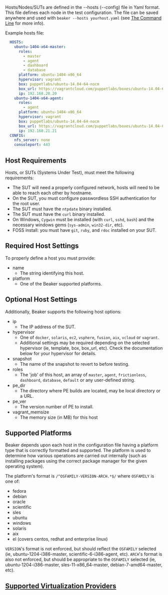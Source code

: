 Hosts/Nodes/SUTs are defined in the --hosts (--config) file in Yaml format. This file defines each node in the test configuration. The file can be saved anywhere and used with `beaker --hosts yourhost.yaml` (see [The Command Line](the_command_line.md) for more info).

Example hosts file:

```yaml
  HOSTS:
    ubuntu-1404-x64-master:
      roles:
        - master
        - agent
        - dashboard
        - database
      platform: ubuntu-1404-x86_64
      hypervisor: vagrant
      box: puppetlabs/ubuntu-14.04-64-nocm
      box_url: https://vagrantcloud.com/puppetlabs/boxes/ubuntu-14.04-64-nocm
      ip: 192.168.20.20
    ubuntu-1404-x64-agent:
      roles:
        - agent
      platform: ubuntu-1404-x86_64
      hypervisor: vagrant
      box: puppetlabs/ubuntu-14.04-64-nocm
      box_url: https://vagrantcloud.com/puppetlabs/boxes/ubuntu-14.04-64-nocm
      ip: 192.168.21.21
  CONFIG:
    nfs_server: none
    consoleport: 443
```

## Host Requirements

Hosts, or SUTs (Systems Under Test), must meet the following requirements:

* The SUT will need a properly configured network, hosts will need to be able to reach each other by hostname.
* On the SUT, you must configure passwordless SSH authentication for the root user.
* The SUT must have the `ntpdate` binary installed.
* The SUT must have the `curl` binary installed.
* On Windows, `Cygwin` must be installed (with `curl`, `sshd`, `bash`) and the necessary windows gems (`sys-admin`, `win32-dir`, etc).
* FOSS install: you must have `git`, `ruby`, and `rdoc` installed on your SUT.

## Required Host Settings

To properly define a host you must provide:

* name
  * The string identifying this host.
* platform
  * One of the Beaker supported platforms.
## Optional Host Settings

Additionally, Beaker supports the following host options:

* ip
  * The IP address of the SUT.
* hypervisor
  * One of `docker`, `solaris`, `ec2`, `vsphere`, `fusion`, `aix`, `vcloud` or `vagrant`.
  * Additional settings may be required depending on the selected hypervisor (ie, template, box, box_url, etc).  Check the documentation below for your hypervisor for details.
* snapshot
  * The name of the snapshot to revert to before testing.
* roles
  * The 'job' of this host, an array of `master`, `agent`, `frictionless`, `dashboard`, `database`, `default` or any user-defined string.
* pe_dir
  * The directory where PE builds are located, may be local directory or a URL.
* pe_ver
  * The version number of PE to install.
* vagrant_memsize
  * The memory size (in MB) for this host

## Supported Platforms

Beaker depends upon each host in the configuration file having a platform type that is correctly formatted and supported.  The platform is used to determine how various operations are carried out internally (such as installing packages using the correct package manager for the given operating system).

The platform's format is `/^OSFAMILY-VERSION-ARCH.*$/` where `OSFAMILY` is one of:

* fedora
* debian
* oracle
* scientific
* sles
* ubuntu
* windows
* solaris
* aix
* el (covers centos, redhat and enterprise linux)

`VERSION`'s format is not enforced, but should reflect the `OSFAMILY` selected (ie, ubuntu-1204-i386-master, scientific-6-i386-agent, etc).  `ARCH`'s format is also not enforced, but should be appropriate to the `OSFAMILY` selected (ie, ubuntu-1204-i386-master, sles-11-x86_64-master, debian-7-amd64-master, etc).

## [Supported Virtualization Providers](../how_to/hypervisors/README.md#external-hypervisors)
